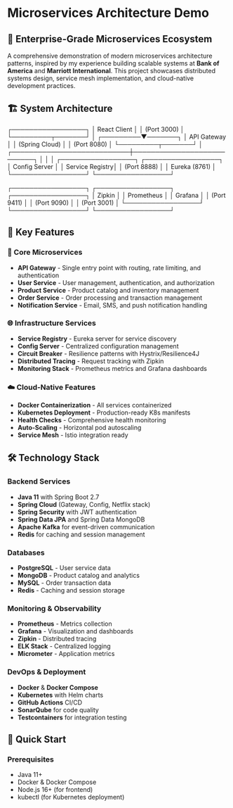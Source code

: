 # Microservices Architecture Demo

## 🚀 Enterprise-Grade Microservices Ecosystem

A comprehensive demonstration of modern microservices architecture patterns, inspired by my experience building scalable systems at **Bank of America** and **Marriott International**. This project showcases distributed systems design, service mesh implementation, and cloud-native development practices.

## 🏗️ System Architecture 
┌─────────────────┐
                       │   React Client  │
                       │   (Port 3000)   │
                       └─────────┬───────┘
                                 │
                       ┌─────────▼───────┐
                       │  API Gateway    │
                       │ (Spring Cloud)  │
                       │   (Port 8080)   │
                       └─────────┬───────┘
                                 │
     ┌───────────────────────────┼───────────────────────────┐
     │                           │                           │
     ┌─────────────────┐    ┌─────────────────┐
         │   Config Server │    │ Service Registry│
         │   (Port 8888)   │    │ Eureka (8761)   │
         └─────────────────┘    └─────────────────┘

┌─────────────────┐    ┌─────────────────┐    ┌─────────────────┐
│    Zipkin       │    │   Prometheus    │    │     Grafana     │
│  (Port 9411)    │    │   (Port 9090)   │    │   (Port 3001)   │
└─────────────────┘    └─────────────────┘    └─────────────────┘ 
## 🎯 Key Features

### 🔧 Core Microservices
- **API Gateway** - Single entry point with routing, rate limiting, and authentication
- **User Service** - User management, authentication, and authorization
- **Product Service** - Product catalog and inventory management
- **Order Service** - Order processing and transaction management
- **Notification Service** - Email, SMS, and push notification handling

### 🌐 Infrastructure Services
- **Service Registry** - Eureka server for service discovery
- **Config Server** - Centralized configuration management
- **Circuit Breaker** - Resilience patterns with Hystrix/Resilience4J
- **Distributed Tracing** - Request tracking with Zipkin
- **Monitoring Stack** - Prometheus metrics and Grafana dashboards

### ☁️ Cloud-Native Features
- **Docker Containerization** - All services containerized
- **Kubernetes Deployment** - Production-ready K8s manifests
- **Health Checks** - Comprehensive health monitoring
- **Auto-Scaling** - Horizontal pod autoscaling
- **Service Mesh** - Istio integration ready

## 🛠️ Technology Stack

### Backend Services
- **Java 11** with Spring Boot 2.7
- **Spring Cloud** (Gateway, Config, Netflix stack)
- **Spring Security** with JWT authentication
- **Spring Data JPA** and Spring Data MongoDB
- **Apache Kafka** for event-driven communication
- **Redis** for caching and session management

### Databases
- **PostgreSQL** - User service data
- **MongoDB** - Product catalog and analytics
- **MySQL** - Order transaction data
- **Redis** - Caching and session storage

### Monitoring & Observability
- **Prometheus** - Metrics collection
- **Grafana** - Visualization and dashboards
- **Zipkin** - Distributed tracing
- **ELK Stack** - Centralized logging
- **Micrometer** - Application metrics

### DevOps & Deployment
- **Docker** & **Docker Compose**
- **Kubernetes** with Helm charts
- **GitHub Actions** CI/CD
- **SonarQube** for code quality
- **Testcontainers** for integration testing

## 🚀 Quick Start

### Prerequisites
- Java 11+
- Docker & Docker Compose
- Node.js 16+ (for frontend)
- kubectl (for Kubernetes deployment)
